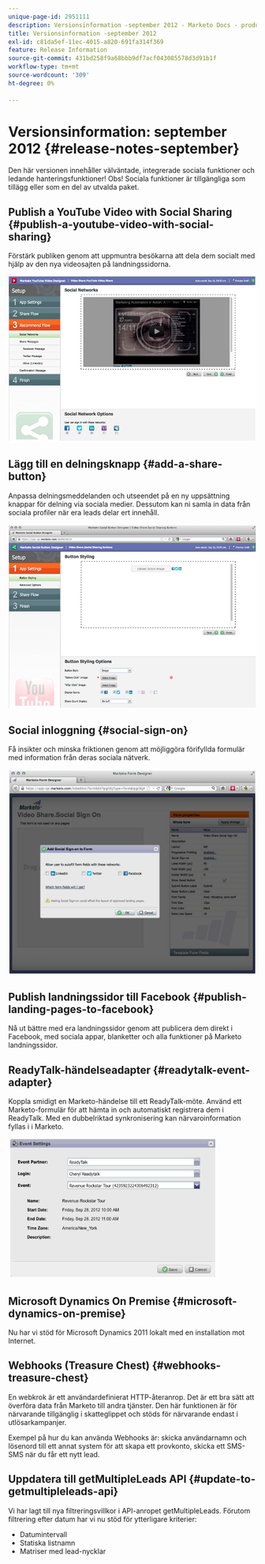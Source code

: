 ```yaml
---
unique-page-id: 2951111
description: Versionsinformation -september 2012 - Marketo Docs - produktdokumentation
title: Versionsinformation -september 2012
exl-id: c81da5ef-11ec-4015-a820-691fa314f369
feature: Release Information
source-git-commit: 431bd258f9a68bbb9df7acf043085578d3d91b1f
workflow-type: tm+mt
source-wordcount: '309'
ht-degree: 0%

---
```


# Versionsinformation: september 2012 {#release-notes-september}

Den här versionen innehåller välväntade, integrerade sociala funktioner och ledande hanteringsfunktioner! Obs! Sociala funktioner är tillgängliga som tillägg eller som en del av utvalda paket.

## Publish a YouTube Video with Social Sharing {#publish-a-youtube-video-with-social-sharing}

Förstärk publiken genom att uppmuntra besökarna att dela dem socialt med hjälp av den nya videosajten på landningssidorna.

![](assets/image2014-9-23-10-3a39-3a21.png)

## Lägg till en delningsknapp {#add-a-share-button}

Anpassa delningsmeddelanden och utseendet på en ny uppsättning knappar för delning via sociala medier. Dessutom kan ni samla in data från sociala profiler när era leads delar ert innehåll.

![](assets/image2014-9-23-10-3a39-3a46.png)

## Social inloggning {#social-sign-on}

Få insikter och minska friktionen genom att möjliggöra förifyllda formulär med information från deras sociala nätverk.

![](assets/image2014-9-23-10-3a40-3a2.png)

## Publish landningssidor till Facebook {#publish-landing-pages-to-facebook}

Nå ut bättre med era landningssidor genom att publicera dem direkt i Facebook, med sociala appar, blanketter och alla funktioner på Marketo landningssidor.

## ReadyTalk-händelseadapter {#readytalk-event-adapter}

Koppla smidigt en Marketo-händelse till ett ReadyTalk-möte. Använd ett Marketo-formulär för att hämta in och automatiskt registrera dem i ReadyTalk. Med en dubbelriktad synkronisering kan närvaroinformation fyllas i i Marketo.

![](assets/image2014-9-23-10-3a40-3a16.png)

## Microsoft Dynamics On Premise {#microsoft-dynamics-on-premise}

Nu har vi stöd för Microsoft Dynamics 2011 lokalt med en installation mot Internet.

## Webhooks (Treasure Chest) {#webhooks-treasure-chest}

En webkrok är ett användardefinierat HTTP-återanrop. Det är ett bra sätt att överföra data från Marketo till andra tjänster. Den här funktionen är för närvarande tillgänglig i skatteglippet och stöds för närvarande endast i utlösarkampanjer.

Exempel på hur du kan använda Webhooks är: skicka användarnamn och lösenord till ett annat system för att skapa ett provkonto, skicka ett SMS-SMS när du får ett nytt lead.

## Uppdatera till getMultipleLeads API {#update-to-getmultipleleads-api}

Vi har lagt till nya filtreringsvillkor i API-anropet getMultipleLeads. Förutom filtrering efter datum har vi nu stöd för ytterligare kriterier:

* Datumintervall
* Statiska listnamn
* Matriser med lead-nycklar
